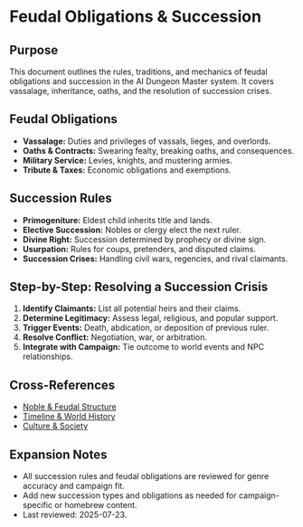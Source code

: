 
# Feudal Obligations & Succession

## Purpose

This document outlines the rules, traditions, and mechanics of feudal obligations and succession in the AI Dungeon Master system. It covers vassalage, inheritance, oaths, and the resolution of succession crises.

## Feudal Obligations

- **Vassalage:** Duties and privileges of vassals, lieges, and overlords.
- **Oaths & Contracts:** Swearing fealty, breaking oaths, and consequences.
- **Military Service:** Levies, knights, and mustering armies.
- **Tribute & Taxes:** Economic obligations and exemptions.

## Succession Rules

- **Primogeniture:** Eldest child inherits title and lands.
- **Elective Succession:** Nobles or clergy elect the next ruler.
- **Divine Right:** Succession determined by prophecy or divine sign.
- **Usurpation:** Rules for coups, pretenders, and disputed claims.
- **Succession Crises:** Handling civil wars, regencies, and rival claimants.

## Step-by-Step: Resolving a Succession Crisis

1. **Identify Claimants:** List all potential heirs and their claims.
2. **Determine Legitimacy:** Assess legal, religious, and popular support.
3. **Trigger Events:** Death, abdication, or deposition of previous ruler.
4. **Resolve Conflict:** Negotiation, war, or arbitration.
5. **Integrate with Campaign:** Tie outcome to world events and NPC relationships.

## Cross-References

- [Noble & Feudal Structure](noble-feudal-structure.md)
- [Timeline & World History](timeline-world-history.md)
- [Culture & Society](culture-society.md)

## Expansion Notes

- All succession rules and feudal obligations are reviewed for genre accuracy and campaign fit.
- Add new succession types and obligations as needed for campaign-specific or homebrew content.
- Last reviewed: 2025-07-23.
